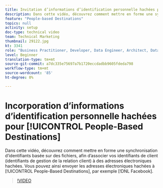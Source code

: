 ```yaml
---
title: Invitation d’informations d’identification personnelle hachées pour les destinations basées sur les personnes
description: Dans cette vidéo, découvrez comment mettre en forme une synchronisation d’identifiants basée sur des fichiers, afin d’associer vos identifiants de client (identifiants de gestion de la relation client) à des adresses électroniques hachées.
feature: "People-based Destinations"
topics: null
activity: setup
doc-type: technical video
team: Technical Marketing
thumbnail: 29122.jpg
kt: 3341
role: "Business Practitioner, Developer, Data Engineer, Architect, Data Architect, Administrator, Leader"
level: Beginner
translation-type: tm+mt
source-git-commit: a7dc335e75697a7b1720eccdadbb9605fdeda798
workflow-type: tm+mt
source-wordcount: '85'
ht-degree: 0%

---
```



# Incorporation d’informations d’identification personnelle hachées pour [!UICONTROL People-Based Destinations]

Dans cette vidéo, découvrez comment mettre en forme une synchronisation d’identifiants basée sur des fichiers, afin d’associer vos identifiants de client (identifiants de gestion de la relation client) à des adresses électroniques hachées. Vous pouvez ainsi envoyer les adresses électroniques hachées à [!UICONTROL People-Based Destinations], par exemple [!DNL Facebook].

>[!VIDEO](https://video.tv.adobe.com/v/29122/?quality=12)
